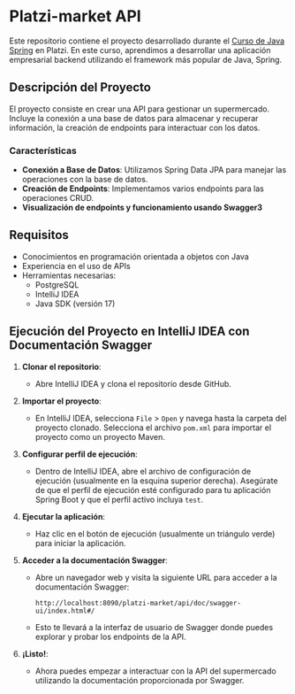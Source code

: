 # Platzi-market API

Este repositorio contiene el proyecto desarrollado durante el [Curso de Java Spring](https://platzi.com/cursos/java-spring/) en Platzi. En este curso, aprendimos a desarrollar una aplicación empresarial backend utilizando el framework más popular de Java, Spring.

## Descripción del Proyecto

El proyecto consiste en crear una API para gestionar un supermercado. Incluye la conexión a una base de datos para almacenar y recuperar información, la creación de endpoints para interactuar con los datos.

### Características

- **Conexión a Base de Datos**: Utilizamos Spring Data JPA para manejar las operaciones con la base de datos.
- **Creación de Endpoints**: Implementamos varios endpoints para las operaciones CRUD.
- **Visualización de endpoints y funcionamiento usando Swagger3**

## Requisitos

- Conocimientos en programación orientada a objetos con Java
- Experiencia en el uso de APIs
- Herramientas necesarias:
  - PostgreSQL
  - IntelliJ IDEA
  - Java SDK (versión 17)

## Ejecución del Proyecto en IntelliJ IDEA con Documentación Swagger

1. **Clonar el repositorio**:
   - Abre IntelliJ IDEA y clona el repositorio desde GitHub.

2. **Importar el proyecto**:
   - En IntelliJ IDEA, selecciona `File` > `Open` y navega hasta la carpeta del proyecto clonado. Selecciona el archivo `pom.xml` para importar el proyecto como un proyecto Maven.

3. **Configurar perfil de ejecución**:
   - Dentro de IntelliJ IDEA, abre el archivo de configuración de ejecución (usualmente en la esquina superior derecha). Asegúrate de que el perfil de ejecución esté configurado para tu aplicación Spring Boot y que el perfil activo incluya `test`.

4. **Ejecutar la aplicación**:
   - Haz clic en el botón de ejecución (usualmente un triángulo verde) para iniciar la aplicación.

5. **Acceder a la documentación Swagger**:
   - Abre un navegador web y visita la siguiente URL para acceder a la documentación Swagger:
     ```
     http://localhost:8090/platzi-market/api/doc/swagger-ui/index.html#/
     ```
   - Esto te llevará a la interfaz de usuario de Swagger donde puedes explorar y probar los endpoints de la API.

6. **¡Listo!**:
   - Ahora puedes empezar a interactuar con la API del supermercado utilizando la documentación proporcionada por Swagger.

